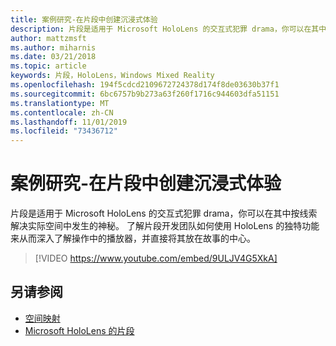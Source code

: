 ```yaml
---
title: 案例研究-在片段中创建沉浸式体验
description: 片段是适用于 Microsoft HoloLens 的交互式犯罪 drama，你可以在其中按线索解决实际空间中发生的神秘。
author: mattzmsft
ms.author: miharnis
ms.date: 03/21/2018
ms.topic: article
keywords: 片段，HoloLens，Windows Mixed Reality
ms.openlocfilehash: 194f5cdcd2109672724378d174f8de03630b37f1
ms.sourcegitcommit: 6bc6757b9b273a63f260f1716c944603dfa51151
ms.translationtype: MT
ms.contentlocale: zh-CN
ms.lasthandoff: 11/01/2019
ms.locfileid: "73436712"
---
```

# <a name="case-study---creating-an-immersive-experience-in-fragments"></a>案例研究-在片段中创建沉浸式体验

片段是适用于 Microsoft HoloLens 的交互式犯罪 drama，你可以在其中按线索解决实际空间中发生的神秘。 了解片段开发团队如何使用 HoloLens 的独特功能来从而深入了解操作中的播放器，并直接将其放在故事的中心。



>[!VIDEO https://www.youtube.com/embed/9ULJV4G5XkA]

## <a name="see-also"></a>另请参阅
* [空间映射](spatial-mapping.md)
* [Microsoft HoloLens 的片段](https://www.microsoft.com/p/fragments/9nblggh5ggm8)
